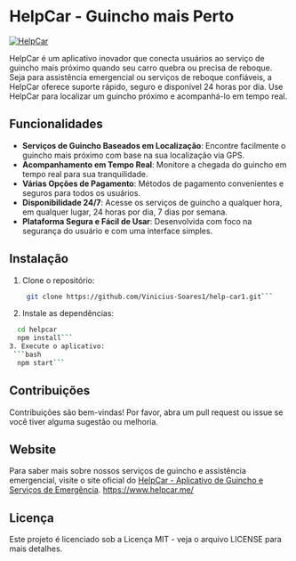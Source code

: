 # HelpCar - Guincho mais Perto

[![HelpCar](https://img.shields.io/badge/HelpCar-serviço%20de%20guincho-blue.svg)](https://www.helpcar.me)

HelpCar é um aplicativo inovador que conecta usuários ao serviço de guincho mais próximo quando seu carro quebra ou precisa de reboque. Seja para assistência emergencial ou serviços de reboque confiáveis, a HelpCar oferece suporte rápido, seguro e disponível 24 horas por dia. Use HelpCar para localizar um guincho próximo e acompanhá-lo em tempo real.

## Funcionalidades

- **Serviços de Guincho Baseados em Localização**: Encontre facilmente o guincho mais próximo com base na sua localização via GPS.
- **Acompanhamento em Tempo Real**: Monitore a chegada do guincho em tempo real para sua tranquilidade.
- **Várias Opções de Pagamento**: Métodos de pagamento convenientes e seguros para todos os usuários.
- **Disponibilidade 24/7**: Acesse os serviços de guincho a qualquer hora, em qualquer lugar, 24 horas por dia, 7 dias por semana.
- **Plataforma Segura e Fácil de Usar**: Desenvolvida com foco na segurança do usuário e com uma interface simples.

## Instalação

1. Clone o repositório:
   ```bash
    git clone https://github.com/Vinicius-Soares1/help-car1.git```
   
2. Instale as dependências:
  ```bash  
    cd helpcar 
    npm install```
3. Execute o aplicativo:
   ```bash
    npm start```
```	
## Contribuições
Contribuições são bem-vindas! Por favor, abra um pull request ou issue se você tiver alguma sugestão ou melhoria.

## Website
Para saber mais sobre nossos serviços de guincho e assistência emergencial, visite o site oficial do [HelpCar - Aplicativo de Guincho e Serviços de Emergência](https://www.helpcar.me).
https://www.helpcar.me/

## Licença
Este projeto é licenciado sob a Licença MIT - veja o arquivo LICENSE para mais detalhes.
